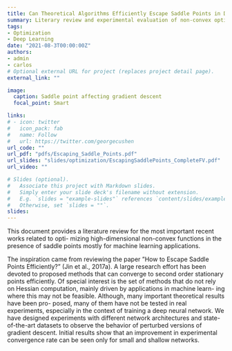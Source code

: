 ```yaml
---
title: Can Theoretical Algorithms Efficiently Escape Saddle Points in Deep Learing?
summary: Literary review and experimental evaluation of non-convex optimization functions designed to escape saddle points in Deep Learning.
tags:
- Optimization
- Deep Learning
date: "2021-08-3T00:00:00Z"
authors:
- admin
- carlos
# Optional external URL for project (replaces project detail page).
external_link: ""

image:
  caption: Saddle point affecting gradient descent
  focal_point: Smart

links:
# - icon: twitter
#   icon_pack: fab
#   name: Follow
#   url: https://twitter.com/georgecushen
url_code: ""
url_pdf: "pdfs/Escaping_Saddle_Points.pdf"
url_slides: "slides/optimization/EscapingSaddlePoints_CompleteFV.pdf"
url_video: ""

# Slides (optional).
#   Associate this project with Markdown slides.
#   Simply enter your slide deck's filename without extension.
#   E.g. `slides = "example-slides"` references `content/slides/example-slides.md`.
#   Otherwise, set `slides = ""`.
slides: 
---
```


This document provides a literature review for the most important recent works related to opti- mizing high-dimensional non-convex functions in the presence of saddle points mostly for machine learning applications. 

The inspiration came from reviewing the paper ”How to Escape Saddle Points Efficiently?” (Jin et al., 2017a). A large research effort has been devoted to proposed methods that can converge to second order stationary points efficiently. Of special interest is the set of methods that do not rely on Hessian computation, mainly driven by applications in machine learn- ing where this may not be feasible. Although, many important theoretical results have been pro- posed, many of them have not be tested in real experiments, especially in the context of training a deep neural network. We have designed experiments with different network architectures and state-of-the-art datasets to observe the behavior of perturbed versions of gradient descent. Initial results show that an improvement in experimental convergence rate can be seen only for small and shallow networks.
